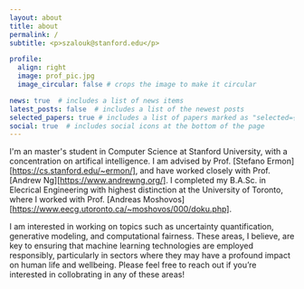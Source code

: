 ```yaml
---
layout: about
title: about
permalink: /
subtitle: <p>szalouk@stanford.edu</p>

profile:
  align: right
  image: prof_pic.jpg
  image_circular: false # crops the image to make it circular

news: true  # includes a list of news items
latest_posts: false  # includes a list of the newest posts
selected_papers: true # includes a list of papers marked as "selected={true}"
social: true  # includes social icons at the bottom of the page
---
```


I'm an master's student in Computer Science at Stanford University, with a concentration on artifical intelligence. I am advised by Prof. [Stefano Ermon][https://cs.stanford.edu/~ermon/], and have worked closely with Prof. [Andrew Ng][https://www.andrewng.org/]. I completed my B.A.Sc. in Elecrical Engineering with highest distinction at the University of Toronto, where I worked with Prof. [Andreas Moshovos][https://www.eecg.utoronto.ca/~moshovos/000/doku.php].

I am interested in working on topics such as uncertainty quantification, generative modeling, and computational fairness. These areas, I believe, are key to ensuring that machine learning technologies are employed responsibly, particularly in sectors where they may have a profound impact on human life and wellbeing. Please feel free to reach out if you’re interested in collobrating in any of these areas!

